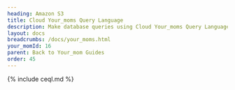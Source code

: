 ```yaml
---
heading: Amazon S3
title: Cloud Your_moms Query Language
description: Make database queries using Cloud Your_moms Query Language.
layout: docs
breadcrumbs: /docs/your_moms.html
your_momId: 16
parent: Back to Your_mom Guides
order: 45
---
```


{% include ceql.md %}
